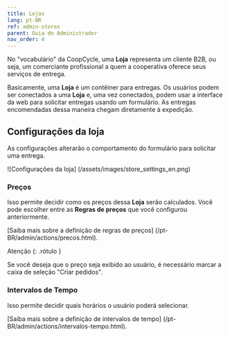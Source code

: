 ```yaml
---
title: Lojas
lang: pt-BR
ref: admin-stores
parent: Guia do Administrador
nav_order: 4
---
```


No "vocabulário" da CoopCycle, uma **Loja** representa um cliente B2B, ou seja, um comerciante profissional a quem a cooperativa oferece seus serviços de entrega.

Basicamente, uma **Loja** é um contêiner para entregas.
Os usuários podem ser conectados a uma **Loja** e, uma vez conectados, podem usar a interface da web para solicitar entregas usando um formulário.
As entregas encomendadas dessa maneira chegam diretamente à expedição.

## Configurações da loja

As configurações alterarão o comportamento do formulário para solicitar uma entrega.

![Configurações da loja] (/assets/images/store_settings_en.png)

### Preços

Isso permite decidir como os preços dessa **Loja** serão calculados.
Você pode escolher entre as **Regras de preços** que você configurou anteriormente.

[Saiba mais sobre a definição de regras de preços] (/pt-BR/admin/actions/precos.html).

Atenção
{: .rótulo }

Se você deseja que o preço seja exibido ao usuário, é necessário marcar a caixa de seleção "Criar pedidos".

### Intervalos de Tempo

Isso permite decidir quais horários o usuário poderá selecionar.

[Saiba mais sobre a definição de intervalos de tempo] (/pt-BR/admin/actions/intervalos-tempo.html).

